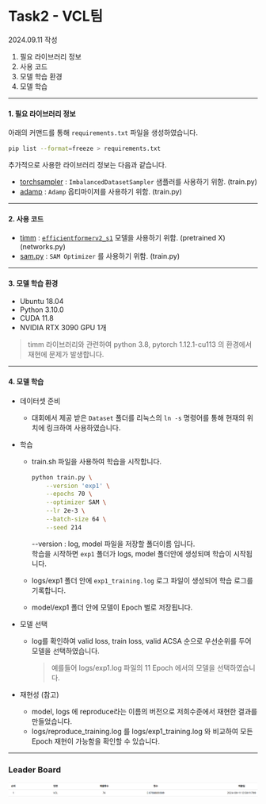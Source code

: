 # Task2 - VCL팀

2024.09.11 작성

1. 필요 라이브러리 정보
2. 사용 코드
3. 모델 학습 환경
4. 모델 학습

___

#### 1. 필요 라이브러리 정보

아래의 커맨드를 통해 `requirements.txt` 파일을 생성하였습니다.

```bash
pip list --format=freeze > requirements.txt
```

추가적으로 사용한 라이브러리 정보는 다음과 같습니다.

- [torchsampler](https://pypi.org/project/torchsampler/) : `ImbalancedDatasetSampler` 샘플러를 사용하기 위함. (train.py)
- [adamp](https://pypi.org/project/adamp/) : `Adamp` 옵티마이저를 사용하기 위함. (train.py)

___
#### 2. 사용 코드

- [timm](https://github.com/huggingface/pytorch-image-models/tree/main/timm) : [`efficientformerv2_s1`](https://arxiv.org/abs/2212.08059) 모델을 사용하기 위함. (pretrained X) (networks.py) 
- [sam.py](https://github.com/davda54/sam) : `SAM Optimizer` 를 사용하기 위함. (train.py)

---
#### 3. 모델 학습 환경

- Ubuntu 18.04
- Python 3.10.0
- CUDA 11.8
- NVIDIA RTX 3090 GPU 1개

> timm 라이브러리와 관련하여 python 3.8, pytorch 1.12.1-cu113 의 환경에서 재현에 문제가 발생합니다.

---
#### 4. 모델 학습
- 데이터셋 준비
    - 대회에서 제공 받은 `Dataset` 폴더를 리눅스의 `ln -s` 명령어를 통해 현재의 위치에 링크하여 사용하였습니다.

- 학습
    - train.sh 파일을 사용하여 학습을 시작합니다.

        ```bash
        python train.py \
            --version 'exp1' \
            --epochs 70 \
            --optimizer SAM \
            --lr 2e-3 \
            --batch-size 64 \
            --seed 214
        ```
        --version : log, model 파일을 저장할 폴더이름 입니다.  
        학습을 시작하면 `exp1` 폴더가 logs, model 폴더안에 생성되며 학습이 시작됩니다.  

    - logs/exp1 폴더 안에 `exp1_training.log` 로그 파일이 생성되어 학습 로그를 기록합니다.

    - model/exp1 폴더 안에 모델이 Epoch 별로 저장됩니다.

- 모델 선택
    - log를 확인하여 valid loss, train loss, valid ACSA 순으로 우선순위를 두어 모델을 선택하였습니다.
        > 예를들어 logs/exp1.log 파일의 11 Epoch 에서의 모델을 선택하였습니다.

- 재현성 (참고)
    - model, logs 에 reproduce라는 이름의 버전으로 저희수준에서 재현한 결과를 만들었습니다.
    - logs/reproduce_training.log 를 logs/exp1_training.log 와 비교하여 모든 Epoch 재현이 가능함을 확인할 수 있습니다.
___


### Leader Board
<img src="./img/leaderboard.png" alt="image1"/>